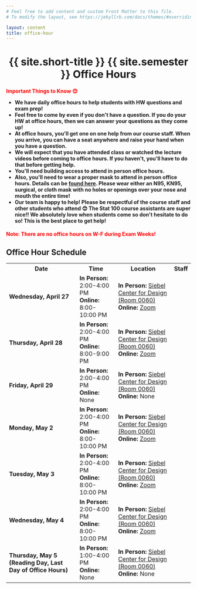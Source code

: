 ```yaml
---
# Feel free to add content and custom Front Matter to this file.
# To modify the layout, see https://jekyllrb.com/docs/themes/#overriding-theme-defaults

layout: content
title: office-hour
---
```


<h1 style="text-align:center;">{{ site.short-title }} {{ site.semester }} Office Hours</h1>

<h4><b style="color: red;">Important Things to Know &#128522;</b>
<ul>
    <li>We have daily office hours to help students with HW questions and exam prep!</li>
    <li>Feel free to come by even if you don't have a question. If you do your HW at office hours, then we can answer your questions as they come up!</li>
    <li>At office hours, you'll get one on one help from our course staff. When you arrive, you can have a seat anywhere and raise your hand when you have a question.</li>
    <li>We will expect that you have attended class or watched the lecture videos before coming to office hours. If you haven't, you'll have to do that before getting help.</li>
    <li>You'll need building access to attend in person office hours.</li>
    <li>Also, you'll need to wear a proper mask to attend in person office hours. Details can be <a href="https://covid19.illinois.edu/health-and-support/face-coverings/" target="_blank">found here</a>. Please wear either an N95, KN95, surgical, or cloth mask with no holes or openings over your nose and mouth the entire time!</li>
    <li>Our team is happy to help! Please be respectful of the course staff and other students who attend &#128522; The Stat 100 course assistants are super nice!! We absolutely love when students come so don't hesitate to do so! This is the best place to get help!</li>
</ul>
</h4>

<b style="color: red;">Note: There are no office hours on W-F during Exam Weeks!</b>

<style>
  .staff_oh td {
    text-align: left;
  }
</style>


## Office Hour Schedule

<div class="table-responsive staff_oh">
  <table class="table table-bordered" style="table-layout: auto;">
    <tr>
      <th>Date</th>
      <th>Time</th>
      <th>Location</th>
      <th>Staff</th>
    </tr>
    <tr>
      <td><b>Wednesday, April 27</b></td>
      <td><b>In Person:</b> 2:00-4:00 PM<br><b>Online:</b> 8:00-10:00 PM</td>
      <td><b>In Person:</b> <a href="https://www.google.com/maps/place/Siebel+Center+for+Design/@40.1025572,-88.2353609,17z/data=!3m1!4b1!4m5!3m4!1s0x880cd70f5003035d:0xe7fb9f2c25e7cc08!8m2!3d40.1025531!4d-88.2331722" target="_blank">Siebel Center for Design (Room 0060)</a><br><b>Online:</b> <a href="https://illinois.zoom.us/j/93223625206?pwd=MHhPbTNvelV6ZG1YVUJMVVFHdTU2UT09" target="_blank">Zoom</a></td>
    </tr>
    <tr>
      <td><b>Thursday, April 28</b></td>
      <td><b>In Person:</b> 2:00-4:00 PM<br><b>Online:</b> 8:00-9:00 PM</td>
      <td><b>In Person:</b> <a href="https://www.google.com/maps/place/Siebel+Center+for+Design/@40.1025572,-88.2353609,17z/data=!3m1!4b1!4m5!3m4!1s0x880cd70f5003035d:0xe7fb9f2c25e7cc08!8m2!3d40.1025531!4d-88.2331722" target="_blank">Siebel Center for Design (Room 0060)</a><br><b>Online:</b> <a href="https://illinois.zoom.us/j/93223625206?pwd=MHhPbTNvelV6ZG1YVUJMVVFHdTU2UT09" target="_blank">Zoom</a></td>
    </tr>
    <tr>
      <td><b>Friday, April 29</b></td>
      <td><b>In Person:</b> 2:00-4:00 PM<br><b>Online:</b> None</td>
      <td><b>In Person:</b> <a href="https://www.google.com/maps/place/Siebel+Center+for+Design/@40.1025572,-88.2353609,17z/data=!3m1!4b1!4m5!3m4!1s0x880cd70f5003035d:0xe7fb9f2c25e7cc08!8m2!3d40.1025531!4d-88.2331722" target="_blank">Siebel Center for Design (Room 0060)</a><br><b>Online:</b> None</td>
    </tr>
    <tr>
      <td><b>Monday, May 2</b></td>
      <td><b>In Person:</b> 2:00-4:00 PM<br><b>Online:</b> 8:00-10:00 PM</td>
      <td><b>In Person:</b> <a href="https://www.google.com/maps/place/Siebel+Center+for+Design/@40.1025572,-88.2353609,17z/data=!3m1!4b1!4m5!3m4!1s0x880cd70f5003035d:0xe7fb9f2c25e7cc08!8m2!3d40.1025531!4d-88.2331722" target="_blank">Siebel Center for Design (Room 0060)</a><br><b>Online:</b> <a href="https://illinois.zoom.us/j/93223625206?pwd=MHhPbTNvelV6ZG1YVUJMVVFHdTU2UT09" target="_blank">Zoom</a></td>
    </tr>
    <tr>
      <td><b>Tuesday, May 3</b></td>
      <td><b>In Person:</b> 2:00-4:00 PM<br><b>Online:</b> 8:00-10:00 PM</td>
      <td><b>In Person:</b> <a href="https://www.google.com/maps/place/Siebel+Center+for+Design/@40.1025572,-88.2353609,17z/data=!3m1!4b1!4m5!3m4!1s0x880cd70f5003035d:0xe7fb9f2c25e7cc08!8m2!3d40.1025531!4d-88.2331722" target="_blank">Siebel Center for Design (Room 0060)</a><br><b>Online:</b> <a href="https://illinois.zoom.us/j/93223625206?pwd=MHhPbTNvelV6ZG1YVUJMVVFHdTU2UT09" target="_blank">Zoom</a></td>
    </tr>
    <tr>
      <td><b>Wednesday, May 4</b></td>
      <td><b>In Person:</b> 2:00-4:00 PM<br><b>Online:</b> 8:00-10:00 PM</td>
      <td><b>In Person:</b> <a href="https://www.google.com/maps/place/Siebel+Center+for+Design/@40.1025572,-88.2353609,17z/data=!3m1!4b1!4m5!3m4!1s0x880cd70f5003035d:0xe7fb9f2c25e7cc08!8m2!3d40.1025531!4d-88.2331722" target="_blank">Siebel Center for Design (Room 0060)</a><br><b>Online:</b> <a href="https://illinois.zoom.us/j/93223625206?pwd=MHhPbTNvelV6ZG1YVUJMVVFHdTU2UT09" target="_blank">Zoom</a></td>
    </tr>
    <tr>
      <td><b>Thursday, May 5 (Reading Day, Last Day of Office Hours)</b></td>
      <td><b>In Person:</b> 1:00-4:00 PM<br><b>Online:</b> None</td>
      <td><b>In Person:</b> <a href="https://www.google.com/maps/place/Siebel+Center+for+Design/@40.1025572,-88.2353609,17z/data=!3m1!4b1!4m5!3m4!1s0x880cd70f5003035d:0xe7fb9f2c25e7cc08!8m2!3d40.1025531!4d-88.2331722" target="_blank">Siebel Center for Design (Room 0060)</a><br><b>Online:</b> None</td>
    </tr>
  </table>
</div>

